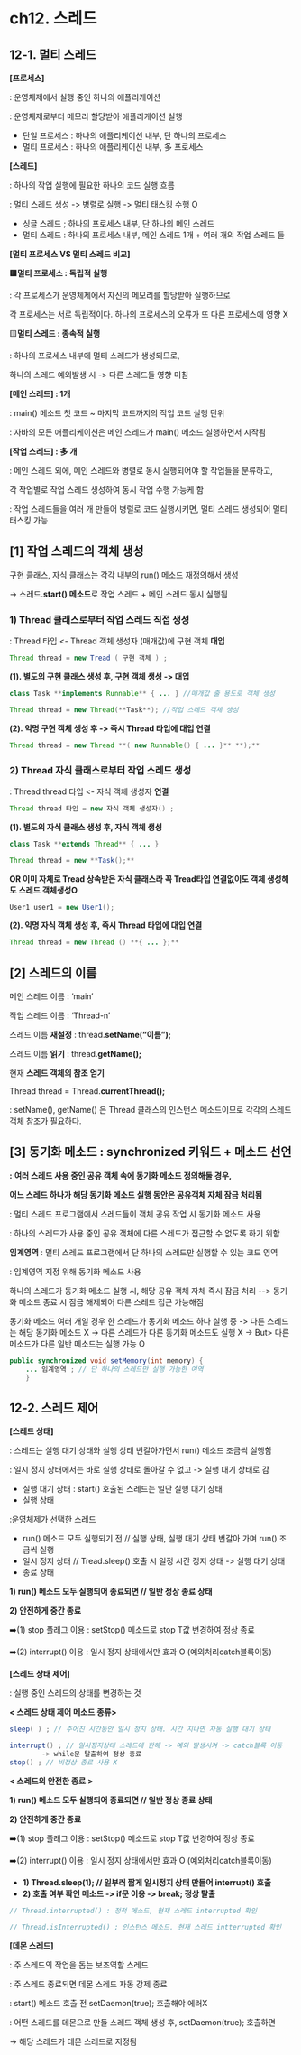 # **ch12. 스레드**

## **12-1. 멀티 스레드**

**[프로세스]**

: 운영체제에서 실행 중인 하나의 애플리케이션

: 운영체제로부터 메모리 할당받아 애플리케이션 실행

- 단일 프로세스 : 하나의 애플리케이션 내부, 단 하나의 프로세스
- 멀티 프로세스 : 하나의 애플리케이션 내부, 多 프로세스

**[스레드]**

: 하나의 작업 실행에 필요한 하나의 코드 실행 흐름

: 멀티 스레드 생성 -> 병렬로 실행 -> 멀티 태스킹 수행 O

- 싱글 스레드 ; 하나의 프로세스 내부, 단 하나의 메인 스레드
- 멀티 스레드 : 하나의 프로세스 내부, 메인 스레드 1개 + 여러 개의 작업 스레드 들

**[멀티 프로세스 VS 멀티 스레드 비교]**

**🟨멀티 프로세스 : 독립적 실행**

: 각 프로세스가 운영체제에서 자신의 메모리를 할당받아 실행하므로

각 프로세스는 서로 독립적이다. 하나의 프로세스의 오류가 또 다른 프로세스에 영향 X

🟨**멀티 스레드 : 종속적 실행**

: 하나의 프로세스 내부에 멀티 스레드가 생성되므로,

하나의 스레드 예외발생 시 -> 다른 스레드들 영향 미침

**[메인 스레드] : 1개**

: main() 메소드 첫 코드 ~ 마지막 코드까지의 작업 코드 실행 단위

: 자바의 모든 애플리케이션은 메인 스레드가 main() 메소드 실행하면서 시작됨

**[작업 스레드] : 多 개**

: 메인 스레드 외에, 메인 스레드와 병렬로 동시 실행되어야 할 작업들을 분류하고,

각 작업별로 작업 스레드 생성하여 동시 작업 수행 가능케 함

: 작업 스레드들을 여러 개 만들어 병렬로 코드 실행시키면, 멀티 스레드 생성되어 멀티태스킹 가능

## [1] 작업 스레드의 객체 생성

구현 클래스, 자식 클래스는 각각 내부의 run() 메소드 재정의해서 생성

   → 스레드.**start() 메소드**로 작업 스레드 + 메인 스레드 동시 실행됨

### 1) **Thread 클래스로부터** 작업 스레드 **직접** 생성

: Thread 타입 <- Thread 객체 생성자 (매개값)에 구현 객체 **대입**

```java
Thread thread = new Tread ( 구현 객체 ) ;
```

**(1). 별도의 구현 클래스 생성 후, 구현 객체 생성 -> 대입**

```java
class Task **implements Runnable** { ... } //매개값 줄 용도로 객체 생성

Thread thread = new Thread(**Task**); //작업 스레드 객체 생성
```

**(2). 익명 구현 객체 생성 후 -> 즉시 Thread 타입에 대입 연결**

```java
Thread thread = new Thread **( new Runnable() { ... }** **);**
```

### **2) Thread 자식 클래스로부터 작업 스레드 생성**

: Thread thread 타입 <- 자식 객체 생성자 **연결**

```java
Thread thread 타입 = new 자식 객체 생성자() ;
```

**(1). 별도의 자식 클래스 생성 후, 자식 객체 생성** 

```java
class Task **extends Thread** { ... }

Thread thread = new **Task();**
```

**OR 이미 자체로 Tread 상속받은 자식 클래스라 꼭 Tread타입 연결없이도 객체 생성해도 스레드 객체생성O**

```java
User1 user1 = new User1();
```

**(2). 익명 자식 객체 생성 후, 즉시 Thread 타입에 대입 연결**

```java
Thread thread = new Thread () **{ ... };**
```

## **[2] 스레드의 이름**

메인 스레드 이름 : ‘main’

작업 스레드 이름 : ‘Thread-n’

스레드 이름 **재설정** : thread.**setName(“이름”);**

스레드 이름 **읽기** : thread.**getName();**

현재 **스레드 객체의 참조 얻기**

Thread thread = Thread.**currentThread();**

: setName(), getName() 은 Thread 클래스의 인스턴스 메소드이므로 각각의 스레드 객체 참조가 필요하다.

## **[3] 동기화 메소드 : synchronized 키워드 + 메소드 선언**

**:** **여러 스레드 사용 중인 공유 객체 속에 동기화 메소드 정의해둘 경우,**

**어느 스레드 하나가 해당 동기화 메소드 실행 동안은 공유객체 자체 잠금 처리됨**

: 멀티 스레드 프로그램에서 스레드들이 객체 공유 작업 시 동기화 메소드 사용

: 하나의 스레드가 사용 중인 공유 객체에 다른 스레드가 접근할 수 없도록 하기 위함

**임계영역** : 멀티 스레드 프로그램에서 단 하나의 스레드만 실행할 수 있는 코드 영역

: 임계영역 지정 위해 동기화 메소드 사용

하나의 스레드가 동기화 메소드 실행 시, 해당 공유 객체 자체 즉시 잠금 처리
--> 동기화 메소드 종료 시 잠금 해제되어 다른 스레드 접근 가능해짐

동기화 메소드 여러 개일 경우  한 스레드가 동기화 메소드 하나 실행 중 -> 다른 스레드는 해당 동기화 메소드 X
-> 다른 스레드가 다른 동기화 메소드도 실행 X
-> But> 다른 메소드가 다른 일반 메소드는 실행 가능 O

```java
public synchronized void setMemory(int memory) { 
	... 임계영역 ; // 단 하나의 스레드만 실행 가능한 여역
	}
```

## **12-2. 스레드 제어**

**[스레드 상태]**

: 스레드는 실행 대기 상태와 실행 상태 번갈아가면서 run() 메소드 조금씩 실행함

: 일시 정지 상태에서는 바로 실행 상태로 돌아갈 수 없고 -> 실행 대기 상태로 감

- 실행 대기 상태 : start() 호출된 스레드는 일단 실행 대기 상태
- 실행 상태

:운영체제가 선택한 스레드

- run() 메소드 모두 실행되기 전 // 실행 상태, 실행 대기 상태 번갈아 가며 run() 조금씩 실행
- 일시 정지 상태 // Tread.sleep() 호출 시 일정 시간 정지 상태 -> 실행 대기 상태
- 종료 상태

**1) run() 메소드 모두 실행되어 종료되면 // 일반 정상 종료 상태**

**2) 안전하게 중간 종료**

➡️(1) stop 플래그 이용 : setStop() 메소드로 stop T값 변경하여 정상 종료

➡️(2) interrupt() 이용 : 일시 정지 상태에서만 효과 O (예외처리catch블록이동)

**[스레드 상태 제어]**

: 실행 중인 스레드의 상태를 변경하는 것

**< 스레드 상태 제어 메소드 종류>**

```java
sleep( ) ; // 주어진 시간동안 일시 정지 상태. 시간 지나면 자동 실행 대기 상태

interrupt() ; // 일시정지상태 스레드에 한해 -> 예외 발생시켜 -> catch블록 이동 
		-> while문 탈출하여 정상 종료 
stop() ; // 비정상 종료 사용 X
```

**< 스레드의 안전한 종료 >**

**1) run() 메소드 모두 실행되어 종료되면 // 일반 정상 종료 상태**

**2) 안전하게 중간 종료**

➡️(1) stop 플래그 이용 : setStop() 메소드로 stop T값 변경하여 정상 종료

➡️(2) interrupt() 이용 : 일시 정지 상태에서만 효과 O (예외처리catch블록이동)

- **1) Thread.sleep(1); // 일부러 짧게 일시정지 상태 만들어 interrupt() 호출**
- **2) 호출 여부 확인 메소드 -> if문 이용 -> break; 정상 탈출**
    
    

```java
// Thread.interrupted() : 정적 메소드, 현재 스레드 interrupted 확인

// Thread.isInterrupted() ; 인스턴스 메소드. 현재 스레드 intterrupted 확인
```

**[데몬 스레드]**

: 주 스레드의 작업을 돕는 보조역할 스레드

: 주 스레드 종료되면 데몬 스레드 자동 강제 종료

: start() 메소드 호출 전 setDaemon(true); 호출해야 에러X

: 어떤 스레드를 데몬으로 만들 스레드 객체 생성 후, setDaemon(true); 호출하면

  →  해당 스레드가 데몬 스레드로 지정됨